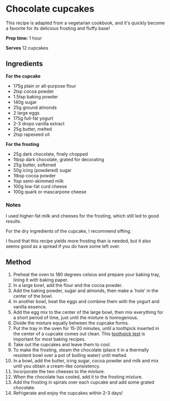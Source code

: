 # Chocolate cupcakes

This recipe is adapted from a vegetarian cookbook, and it's quickly become a favorite for its delicious frosting and fluffy base!

**Prep time:** 1 hour

**Serves** 12 cupcakes

## Ingredients

**For the cupcake**
* 175g plain or all-purpose flour
* 2tsp cocoa powder
* 1.5tsp baking powder
* 140g sugar
* 25g ground almonds
* 2 large eggs
* 175g full-fat yogurt
* 2-3 drops vanilla extract
* 25g butter, melted
* 2tsp rapeseed oil

**For the frosting**
* 25g dark chocolate, finely chopped
* 1tbsp dark chocolate, grated for decorating
* 25g butter, softened
* 50g icing (powdered) sugar
* 1tbsp cocoa powder
* 1tsp semi-skimmed milk
* 100g low-fat curd cheese
* 100g quark or mascarpone cheese

### Notes
I used higher-fat milk and cheeses for the frosting, which still led to good results.

For the dry ingredients of the cupcake, I recommend sifting.

I found that this recipe yields more frosting than is needed, but it also seems good as a spread if you do have some left over.

## Method

1. Preheat the oven to 180 degrees celsius and prepare your baking tray, lining it with baking paper.
2. In a large bowl, add the flour and the cocoa powder.
3. Add the baking powder, sugar and almonds, then make a 'hole' in the center of the bowl.
4. In another bowl, beat the eggs and combine them with the yogurt and vanilla essence.
5. Add the egg mix to the center of the large bowl, then mix everything for a short period of time, just until the mixture is homogenous.
6. Divide the mixture equally between the cupcake forms.
7. Put the tray in the oven for 15-20 minutes, until a toothpick inserted in the center of a cupcake comes out clean. This [toothpick test](https://www.cooksillustrated.com/how_tos/10575-how-to-use-the-toothpick-test-to-see-if-baked-goods-are-done) is important for most baking recipes.
8. Take out the cupcakes and leave them to cool.
9. To make the frosting, steam the chocolate (place it in a thermally resistent bowl over a pot of boiling water) until melted.
10. In a bowl, add the butter, icing sugar, cocoa powder and milk and mix until you obtain a cream-like consistency.
11. Incorporate the two cheeses to the mixture.
12. When the chocolate has cooled, add it to the frosting mixture.
13. Add the frosting in spirals over each cupcake and add some grated chocolate.
14. Refrigerate and enjoy the cupcakes within 2-3 days!
